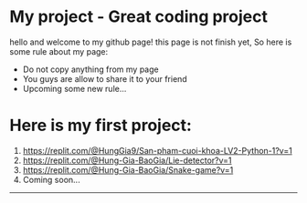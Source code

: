 # My project - Great coding project
hello and welcome to my github page! this page is not finish yet, 
So here is some rule about my page:
- Do not copy anything from my page
- You guys are allow to share it to your friend
- Upcoming some new rule...
# Here is my first project:
1. https://replit.com/@HungGia9/San-pham-cuoi-khoa-LV2-Python-1?v=1
2. https://replit.com/@Hung-Gia-BaoGia/Lie-detector?v=1
3. https://replit.com/@Hung-Gia-BaoGia/Snake-game?v=1
4. Coming soon...
----------------------------------------------------------------
